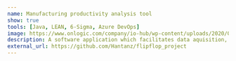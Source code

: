 ```yaml
---
name: Manufacturing productivity analysis tool
show: true
tools: [Java, LEAN, 6-Sigma, Azure DevOps]
image: https://www.onlogic.com/company/io-hub/wp-content/uploads/2020/08/SCADA-2.jpg
description: A software application which facilitates data aquisition, analysis and strategy making based on 6 Sigma to improve production process and product quality.
external_url: https://github.com/Hantanz/flipflop_project
---
```

